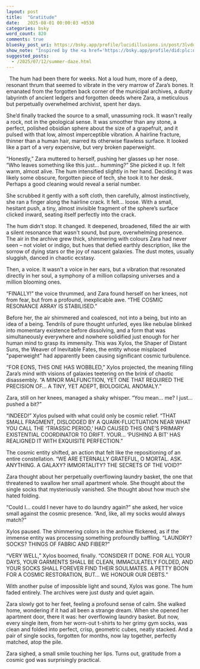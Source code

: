 ```yaml
---
layout: post
title:  "Gratitude"
date:   2025-08-01 00:00:03 +0530
categories: bsky
word_count: 820
comments: true
bluesky_post_uri: https://bsky.app/profile/lucidillusions.in/post/3lvduzlj3tk2c
show_note: "Inspired by the <a href='https://bsky.app/profile/did:plc:ngskvfckmjjy7cbfmsa7u2io/feed/bsasf'>#BlueSkyArtShow</a>'s August 2nd theme: <strong>Gratitude</strong>, this piece is my contribution."
suggested_posts:
  - /2025/07/12/summer-daze.html
---
```


&nbsp; The hum had been there for weeks. Not a loud hum, more of a deep, resonant thrum that seemed to vibrate in the very marrow of Zara’s bones. It emanated from the forgotten back corner of the municipal archives, a dusty labyrinth of ancient ledgers and forgotten deeds where Zara, a meticulous but perpetually overwhelmed archivist, spent her days.

She’d finally tracked the source to a small, unassuming rock. It wasn't really a rock, not in the geological sense. It was smoother than any stone, a perfect, polished obsidian sphere about the size of a grapefruit, and it pulsed with that low, almost imperceptible vibration. A hairline fracture, thinner than a human hair, marred its otherwise flawless surface. It looked like a part of a very expensive, but very broken paperweight.

“Honestly,” Zara muttered to herself, pushing her glasses up her nose. “Who leaves something like this just… humming?” She picked it up. It felt warm, almost alive. The hum intensified slightly in her hand. Deciding it was likely some obscure, forgotten piece of tech, she took it to her desk. Perhaps a good cleaning would reveal a serial number.

She scrubbed it gently with a soft cloth, then carefully, almost instinctively, she ran a finger along the hairline crack. It felt… loose. With a small, hesitant push, a tiny, almost invisible fragment of the sphere’s surface clicked inward, seating itself perfectly into the crack.

The hum didn't stop. It changed. It deepened, broadened, filled the air with a silent resonance that wasn't sound, but pure, overwhelming presence. The air in the archive grew thick, shimmering with colours Zara had never seen – not violet or indigo, but hues that defied earthly description, like the sorrow of dying stars or the joy of nascent galaxies. The dust motes, usually sluggish, danced in chaotic ecstasy.

Then, a voice. It wasn't a voice in her ears, but a vibration that resonated directly in her soul, a symphony of a million collapsing universes and a million blooming ones.

“FINALLY!” the voice thrummed, and Zara found herself on her knees, not from fear, but from a profound, inexplicable awe. “THE COSMIC RESONANCE ARRAY IS STABILISED.”

Before her, the air shimmered and coalesced, not into a being, but into an idea of a being. Tendrils of pure thought unfurled, eyes like nebulae blinked into momentary existence before dissolving, and a form that was simultaneously everywhere and nowhere solidified just enough for her human mind to grasp its immensity. This was Xylos, the Shaper of Distant Suns, the Weaver of Inevitable Fates, the entity whose misplaced "paperweight" had apparently been causing significant cosmic turbulence.

“FOR EONS, THIS ONE HAS WOBBLED,” Xylos projected, the meaning filling Zara’s mind with visions of galaxies teetering on the brink of chaotic disassembly. “A MINOR MALFUNCTION, YET ONE THAT REQUIRED THE PRECISION OF… A TINY, YET ADEPT, BIOLOGICAL ANOMALY.”

Zara, still on her knees, managed a shaky whisper. “You mean… me? I just… pushed a bit?”

“INDEED!” Xylos pulsed with what could only be cosmic relief. “THAT SMALL FRAGMENT, DISLODGED BY A QUARK-FLUCTUATION NEAR WHAT YOU CALL THE ‘TRIASSIC PERIOD,’ HAD CAUSED THIS ONE’S PRIMARY EXISTENTIAL COORDINATOR TO DRIFT. YOUR… ‘PUSHING A BIT’ HAS REALIGNED IT WITH EXQUISITE PERFECTION.”

The cosmic entity shifted, an action that felt like the repositioning of an entire constellation. “WE ARE ETERNALLY GRATEFUL, O MORTAL. ASK. ANYTHING. A GALAXY? IMMORTALITY? THE SECRETS OF THE VOID?”

Zara thought about her perpetually overflowing laundry basket, the one that threatened to swallow her small apartment whole. She thought about the single socks that mysteriously vanished. She thought about how much she hated folding.

“Could I… could I never have to do laundry again?” she asked, her voice small against the cosmic presence. “And, like, all my socks would always match?”

Xylos paused. The shimmering colors in the archive flickered, as if the immense entity was processing something profoundly baffling. “LAUNDRY? SOCKS? THINGS OF FABRIC AND FIBER?”

“VERY WELL,” Xylos boomed, finally. “CONSIDER IT DONE. FOR ALL YOUR DAYS, YOUR GARMENTS SHALL BE CLEAN, IMMACULATELY FOLDED, AND YOUR SOCKS SHALL FOREVER FIND THEIR SOULMATES. A PETTY BOON FOR A COSMIC RESTORATION, BUT… WE HONOUR OUR DEBTS.”

With another pulse of impossible light and sound, Xylos was gone. The hum faded entirely. The archives were just dusty and quiet again.

Zara slowly got to her feet, feeling a profound sense of calm. She walked home, wondering if it had all been a strange dream. When she opened her apartment door, there it was: her overflowing laundry basket. But now, every single item, from her worn-out t-shirts to her grimy gym socks, was clean and folded into perfect, crisp, geometric cubes, neatly stacked. And a pair of single socks, forgotten for months, now lay together, perfectly matched, atop the pile.

Zara sighed, a small smile touching her lips. Turns out, gratitude from a cosmic god was surprisingly practical.
